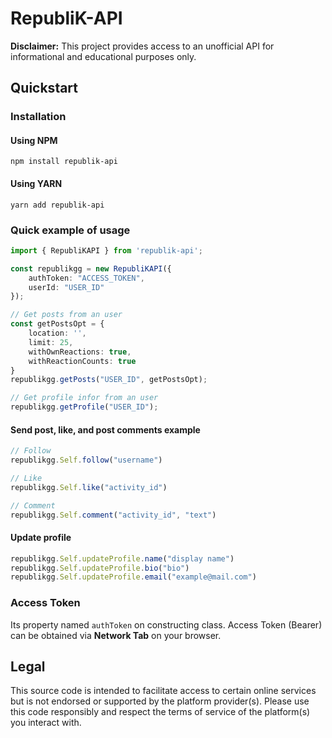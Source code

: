 # RepubliK-API
**Disclaimer:** This project provides access to an unofficial API for informational and educational purposes only. 

## Quickstart

### Installation

#### Using NPM
```
npm install republik-api
```

#### Using YARN
```
yarn add republik-api
```

### Quick example of usage

```ts
import { RepubliKAPI } from 'republik-api';

const republikgg = new RepubliKAPI({
    authToken: "ACCESS_TOKEN",
    userId: "USER_ID"
});

// Get posts from an user
const getPostsOpt = {
    location: '',
    limit: 25,
    withOwnReactions: true,
    withReactionCounts: true
}
republikgg.getPosts("USER_ID", getPostsOpt);

// Get profile infor from an user
republikgg.getProfile("USER_ID");
```
#### Send post, like, and post comments example
```ts
// Follow
republikgg.Self.follow("username")

// Like
republikgg.Self.like("activity_id")

// Comment
republikgg.Self.comment("activity_id", "text")
```
#### Update profile
```ts
republikgg.Self.updateProfile.name("display name")
republikgg.Self.updateProfile.bio("bio")
republikgg.Self.updateProfile.email("example@mail.com")
```
###  Access Token
Its property named `authToken` on constructing class. Access Token (Bearer) can be obtained via **Network Tab** on your browser.

## Legal
This source code is intended to facilitate access to certain online services but is not endorsed or supported by the platform provider(s). Please use this code responsibly and respect the terms of service of the platform(s) you interact with.